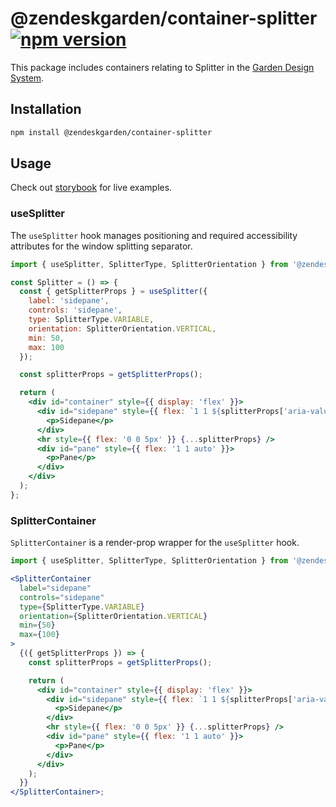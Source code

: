 # @zendeskgarden/container-splitter [![npm version][npm version badge]][npm version link]

[npm version badge]: https://flat.badgen.net/npm/v/@zendeskgarden/container-splitter
[npm version link]: https://www.npmjs.com/package/@zendeskgarden/container-splitter

This package includes containers relating to Splitter in the
[Garden Design System](https://zendeskgarden.github.io/).

## Installation

```sh
npm install @zendeskgarden/container-splitter
```

## Usage

Check out [storybook](https://zendeskgarden.github.io/react-containers) for live examples.

### useSplitter

The `useSplitter` hook manages positioning and required
accessibility attributes for the window splitting separator.

```jsx static
import { useSplitter, SplitterType, SplitterOrientation } from '@zendeskgarden/container-splitter';

const Splitter = () => {
  const { getSplitterProps } = useSplitter({
    label: 'sidepane',
    controls: 'sidepane',
    type: SplitterType.VARIABLE,
    orientation: SplitterOrientation.VERTICAL,
    min: 50,
    max: 100
  });

  const splitterProps = getSplitterProps();

  return (
    <div id="container" style={{ display: 'flex' }}>
      <div id="sidepane" style={{ flex: `1 1 ${splitterProps['aria-valuenow']}px` }}>
        <p>Sidepane</p>
      </div>
      <hr style={{ flex: '0 0 5px' }} {...splitterProps} />
      <div id="pane" style={{ flex: '1 1 auto' }}>
        <p>Pane</p>
      </div>
    </div>
  );
};
```

### SplitterContainer

`SplitterContainer` is a render-prop wrapper for the `useSplitter` hook.

```jsx static
import { useSplitter, SplitterType, SplitterOrientation } from '@zendeskgarden/container-splitter';

<SplitterContainer
  label="sidepane"
  controls="sidepane"
  type={SplitterType.VARIABLE}
  orientation={SplitterOrientation.VERTICAL}
  min={50}
  max={100}
>
  {({ getSplitterProps }) => {
    const splitterProps = getSplitterProps();

    return (
      <div id="container" style={{ display: 'flex' }}>
        <div id="sidepane" style={{ flex: `1 1 ${splitterProps['aria-valuenow']}px` }}>
          <p>Sidepane</p>
        </div>
        <hr style={{ flex: '0 0 5px' }} {...splitterProps} />
        <div id="pane" style={{ flex: '1 1 auto' }}>
          <p>Pane</p>
        </div>
      </div>
    );
  }}
</SplitterContainer>;
```
